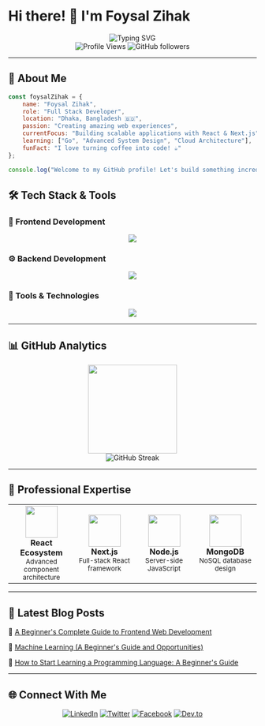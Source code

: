 # Hi there! 👋 I'm Foysal Zihak

<div align="center">
  <img src="https://readme-typing-svg.herokuapp.com?font=Fira+Code&size=28&duration=3000&pause=1000&color=36BCF7&center=true&vCenter=true&width=600&lines=Full+Stack+Developer;React+%26+Next.js+Specialist;Always+Learning+New+Technologies" alt="Typing SVG" />
</div>

<div align="center">
  <img src="https://komarev.com/ghpvc/?username=fzihak&label=Profile%20views&color=0e75b6&style=flat" alt="Profile Views" />
  <img src="https://img.shields.io/github/followers/fzihak?label=Followers&style=social" alt="GitHub followers" />
</div>

---

## 🚀 About Me

```javascript
const foysalZihak = {
    name: "Foysal Zihak",
    role: "Full Stack Developer",
    location: "Dhaka, Bangladesh 🇧🇩",
    passion: "Creating amazing web experiences",
    currentFocus: "Building scalable applications with React & Next.js",
    learning: ["Go", "Advanced System Design", "Cloud Architecture"],
    funFact: "I love turning coffee into code! ☕"
};

console.log("Welcome to my GitHub profile! Let's build something incredible together 🚀");
```

## 🛠️ Tech Stack & Tools

### 🎨 Frontend Development
<div align="center">
  <img src="https://skillicons.dev/icons?i=html,css,js,ts,react,nextjs,vue,sass,tailwind&theme=dark" />
</div>

### ⚙️ Backend Development
<div align="center">
  <img src="https://skillicons.dev/icons?i=nodejs,express,mongodb,php,python,go,java,c,cpp&theme=dark" />
</div>

### 🔧 Tools & Technologies
<div align="center">
  <img src="https://skillicons.dev/icons?i=git,github,vscode,webpack,vite,firebase,vercel,netlify&theme=dark" />
</div>

---

## 📊 GitHub Analytics
<div align="center">
  <img height="180em" src="https://github-readme-stats.vercel.app/api/top-langs/?username=fzihak&layout=compact&langs_count=8&theme=tokyonight"/>
</div>

<div align="center">
  <img src="https://github-readme-streak-stats.herokuapp.com/?user=fzihak&theme=tokyonight" alt="GitHub Streak" />
</div>

---


## 💼 Professional Expertise

<table align="center">
  <tr>
    <td align="center" width="200">
      <img src="https://skillicons.dev/icons?i=react" width="65" />
      <br><strong>React Ecosystem</strong>
      <br><sub>Advanced component architecture</sub>
    </td>
    <td align="center" width="200">
      <img src="https://skillicons.dev/icons?i=nextjs" width="65" />
      <br><strong>Next.js</strong>
      <br><sub>Full-stack React framework</sub>
    </td>
    <td align="center" width="200">
      <img src="https://skillicons.dev/icons?i=nodejs" width="65" />
      <br><strong>Node.js</strong>
      <br><sub>Server-side JavaScript</sub>
    </td>
    <td align="center" width="200">
      <img src="https://skillicons.dev/icons?i=mongodb" width="65" />
      <br><strong>MongoDB</strong>
      <br><sub>NoSQL database design</sub>
    </td>
  </tr>
</table>

---
## 📝 Latest Blog Posts

<!-- BLOG-POST-LIST:START -->
🔗 [A Beginner's Complete Guide to Frontend Web Development](https://dev.to/fzihak/getting-started-with-frontend-web-development-a-complete-guide-for-beginners-295j)

🔗 [Machine Learning (A Beginner's Guide and Opportunities)](https://dev.to/fzihak/machine-learning-a-beginners-guide-and-opportunities-44o4)

🔗 [How to Start Learning a Programming Language: A Beginner's Guide](https://dev.to/fzihak/how-to-start-learning-a-programming-language-a-beginners-guide-o9d)
<!-- BLOG-POST-LIST:END -->

---

## 🌐 Connect With Me

<div align="center">
  
[![LinkedIn](https://img.shields.io/badge/LinkedIn-0077B5?style=for-the-badge&logo=linkedin&logoColor=white)](https://www.linkedin.com/in/zihak/)
[![Twitter](https://img.shields.io/badge/Twitter-1DA1F2?style=for-the-badge&logo=twitter&logoColor=white)](https://twitter.com/ZihakFoysal)
[![Facebook](https://img.shields.io/badge/Facebook-1877F2?style=for-the-badge&logo=facebook&logoColor=white)](https://www.facebook.com/FoysalZihak)
[![Dev.to](https://img.shields.io/badge/dev.to-0A0A0A?style=for-the-badge&logo=devdotto&logoColor=white)](https://dev.to/fzihak)

</div>







